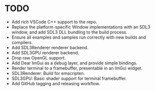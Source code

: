 # TODO

- Add rich VSCode C++ support to the repo.
- Replace the platform-specific Window implementations with an SDL3 window, and add SDL3 DLL bundling to the build process.
- Ensure all examples and samples run correctly with new builds and compilers.
- Add SDL3Renderer renderer backend.
- Add SDL3GPU renderer backend.
- Drop raw OpenGL support.
- Add Dear ImGui as a debug layer, and provide simple bindings.
- Render terminal to a framebuffer, presentable in an ImGui widget.
- SDL3Renderer: Build for emscripten.
- SDL3GPU: Basic shader support for terminal framebuffer.
- Add GitHub tagging and releasing workflow.
